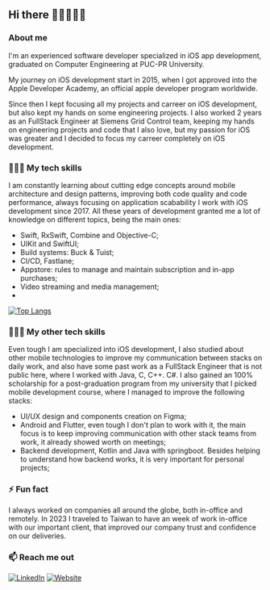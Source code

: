 ## Hi there 🍏🤖🧙🏼‍♂️
### About me
I'm an experienced software developer specialized in iOS app development, graduated on Computer Engineering at PUC-PR University.

My journey on iOS development start in 2015, when I got approved into the Apple Developer Academy, an official apple developer program worldwide.

Since then I kept focusing all my projects and carreer on iOS development, but also kept my hands on some engineering projects. I also worked 2 years as an FullStack Engineer at Siemens Grid Control team, keeping my hands on engineering projects and code that I also love, but my passion for iOS was greater and I decided to focus my carreer completely on iOS development.

### 🧙🏼‍♂️ My tech skills
I am constantly learning about cutting edge concepts around mobile architecture and design patterns, improving both code quality and code performance, always focusing on application scabability
I work with iOS development since 2017. All these years of development granted me a lot of knowledge on different topics, being the main ones:
 - Swift, RxSwift, Combine and Objective-C;
 - UIKit and SwiftUI;
 - Build systems: Buck & Tuist;
 - CI/CD, Fastlane;
 - Appstore: rules to manage and maintain subscription and in-app purchases;
 - Video streaming and media management;
 - 
<!-- 
themes: dracula radical tokyonight cobalt 
-->
[![Top Langs](https://github-readme-stats.vercel.app/api/top-langs/?username=bressam&layout=compact&count_private=true&include_all_commits=true&show_icons=true&theme=dracula)](https://github.com/anuraghazra/github-readme-stats)

### 👨🏻‍💻 My other tech skills
Even tough I am specialized into iOS development, I also studied about other mobile technologies to improve my communication between stacks on daily work, and also have some past work as a FullStack Engineer that is not public here, where I worked with Java, C, C++. C#.
I also gained an 100% scholarship for a post-graduation program from my university that I picked mobile development course, where I managed to improve the following stacks: 
 - UI/UX design and components creation on Figma;
 - Android and Flutter, even tough I don't plan to work with it, the main focus is to keep improving communication with other stack teams from work, it already showed worth on meetings;
 - Backend development, Kotlin and Java with springboot. Besides helping to understand how backend works, it is very important for personal projects;


### ⚡ Fun fact
I always worked on companies all around the globe, both in-office and remotely.
In 2023 I traveled to Taiwan to have an week of work in-office with our important client, that improved our company trust and confidence on our deliveries.  

### 📫 Reach me out
[![LinkedIn](https://img.shields.io/badge/LinkedIn-giovanne_bressam-3a1d42)](https://www.linkedin.com/in/giovanne-bressam/)
[![Website](https://img.shields.io/badge/Website-bressam.dev-3a1d42)](https://www.bressam.dev/)
<!--
**Bressam/Bressam** is a ✨ _special_ ✨ repository because its `README.md` (this file) appears on your GitHub profile.

Here are some ideas to get you started:

- 🔭 I’m currently working on ...
- 🌱 I’m currently learning ...
- 👯 I’m looking to collaborate on ...
- 🤔 I’m looking for help with ...
- 💬 Ask me about ...
- 📫 How to reach me: ...
- 😄 Pronouns: ...
- ⚡ Fun fact: ...
-->

